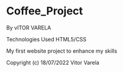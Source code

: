 # Coffee_Project
By vITOR VARELA 


Technologies Used
HTML5/CSS


My first website project to enhance my skills




Copyright (c)  18/07/2022 Vitor Varela 
